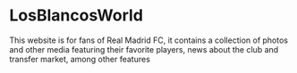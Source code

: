 # LosBlancosWorld
This website is for fans of Real Madrid FC, it contains a collection of photos and other media featuring their favorite players, news about the club and transfer market, among other features
